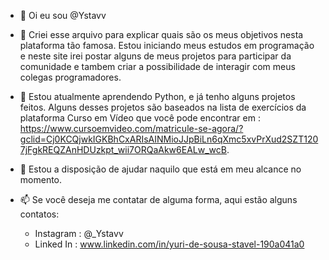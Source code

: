 - 👋 Oi eu sou @Ystavv

- 👀 Criei esse arquivo para explicar quais são os meus objetivos nesta plataforma tão famosa. Estou iniciando meus estudos em programação e neste site irei postar alguns de
meus projetos para participar da comunidade e tambem criar a possibilidade de interagir com meus colegas programadores.

- 🌱 Estou atualmente aprendendo Python, e já tenho alguns projetos feitos. Alguns desses projetos são baseados na lista de exercícios da plataforma Curso em Vídeo que você pode encontrar em : https://www.cursoemvideo.com/matricule-se-agora/?gclid=Cj0KCQjwkIGKBhCxARIsAINMioJJpBiLn6qXmc5xvPrXud2SZT1207jFgkREQZAnHDUzkpt_wii7ORQaAkw6EALw_wcB.

- 💞️ Estou a disposição de ajudar naquilo que está em meu alcance no momento.

- 📫 Se você deseja me contatar de alguma forma, aqui estão alguns contatos:
  * Instagram : @_Ystavv
  * Linked In : www.linkedin.com/in/yuri-de-sousa-stavel-190a041a0

